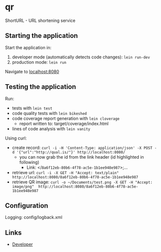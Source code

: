 # qr

ShortURL - URL shortening service

## Starting the application

Start the application in:

1. developer mode (automatically detects code changes): `lein run-dev`
2. production mode: `lein run`

Navigate to [localhost:8080](http://localhost:8080/)

## Testing the application

Run: 

* tests with `lein test`
* code quality tests with `lein bikeshed`
* code coverage report generation with `lein cloverage`
  * report written to: target/coverage/index.html
* lines of code analysis with `lein vanity`

Using curl:

* create record: `curl -i -H 'Content-Type: application/json' -X POST -d '{"url":"http://qual.is/"}' http://localhost:8080/`
  * you can now grab the id from the link header (id highlighted in following)
    * Link: </`8a6f12eb-80b6-4f78-ac5e-1b1ee948e987`>;...
* retrieve url: `curl -i -X GET -H "Accept: text/plain"  http://localhost:8080/8a6f12eb-80b6-4f78-ac5e-1b1ee948e987`
* retrieve QR image: `curl -o ~/Documents/test.png -X GET -H "Accept: image/png"  http://localhost:8080/8a6f12eb-80b6-4f78-ac5e-1b1ee948e987`

## Configuration

Logging: config/logback.xml

## Links
* [Developer](http://www.qual.is)
